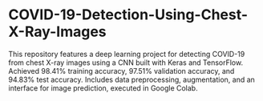 # COVID-19-Detection-Using-Chest-X-Ray-Images
This repository features a deep learning project for detecting COVID-19 from chest X-ray images using a CNN built with Keras and TensorFlow. Achieved 98.41% training accuracy, 97.51% validation accuracy, and 94.83% test accuracy. Includes data preprocessing, augmentation, and an interface for image prediction, executed in Google Colab.

